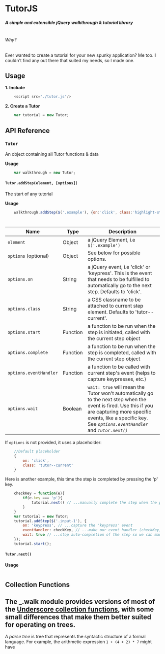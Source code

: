# TutorJS
##### A simple and extensible jQuery walkthrough & tutorial library
#
###### Why?
Ever wanted to create a tutorial for your new spunky application? Me too. I couldn't find any out there that suited my needs, so I made one.

Usage
---------------

**1. Include**
``` js
    <script src="./tutor.js"/>
```

**2. Create a Tutor**
``` js
    var tutorial = new Tutor;
```
API Reference
------------
### `Tutor`
An object containing all Tutor functions & data

**Usage**
``` js
    var walkthrough = new Tutor;
```
#### `Tutor.addStep(element, [options])`
The start of any tutorial

**Usage**
``` js
    walkthrough.addStep($('.example'), {on:'click', class:'highlight-step'});
```
#
| Name | Type | Description |
|------------------------|----------|---------------------------------------------------------------------------------------------------------------------------------------------------------------------------------------------|
| `element` | Object | a jQuery Element, i.e `$('.example')` |
| `options` (optional) | Object | See below for possible options. |
| `options.on` | String | a jQuery event, i.e 'click' or 'keypress'. This is the event that needs to be fulfilled to automatically go to the next step. Defaults to 'click'. |
| `options.class` | String | a CSS classname to be attached to current step element. Defaults to 'tutor--current'. |
| `options.start` | Function | a function to be run when the step is initiated, called with the current step object |
| `options.complete` | Function | a function to be run when the step is completed, called with the current step object |
| `options.eventHandler` | Function | a function to be called with current step's event (helps to capture keypresses, etc.) |
| `options.wait` | Boolean | `wait: true` will mean the Tutor won't automatically go to the next step when the event is fired. Use this if you are capturing more specific events, like a specific key. See *`options.eventHandler`* and *`Tutor.next()`* |

If `options` is not provided, it uses a placeholder:
``` js
    //Default placeholder
    {
        on: 'click',
        class: 'tutor--current'
    }
```
Here is another example, this time the step is completed by pressing the 'p' key.
``` js
    checkKey = function(e){
        if(e.key === 'p'){
            tutorial.next() // ...manually complete the step when the pressed key is 'p'
        }
    }
    var tutorial = new Tutor;
    tutorial.addStep($('.input-1'), {
        on: 'keypress', // ...capture the 'keypress' event
        eventHandler: checkKey, // ...make our event handler (checkKey) capture any events
        wait: true // ...stop auto-completion of the step so we can manually complete it with tutorial.next()
    });
    tutorial.start();
```

#### `Tutor.next()`

**Usage**
``` js

```

Collection Functions
--------------------

The \_.walk module provides versions of most of the
[Underscore collection functions](http://underscorejs.org/#collections), with
some small differences that make them better suited for operating on trees.
-----------

A _parse tree_ is tree that represents the syntactic structure of a formal
language. For example, the arithmetic expression `1 + (4 + 2) * 7` might have 
